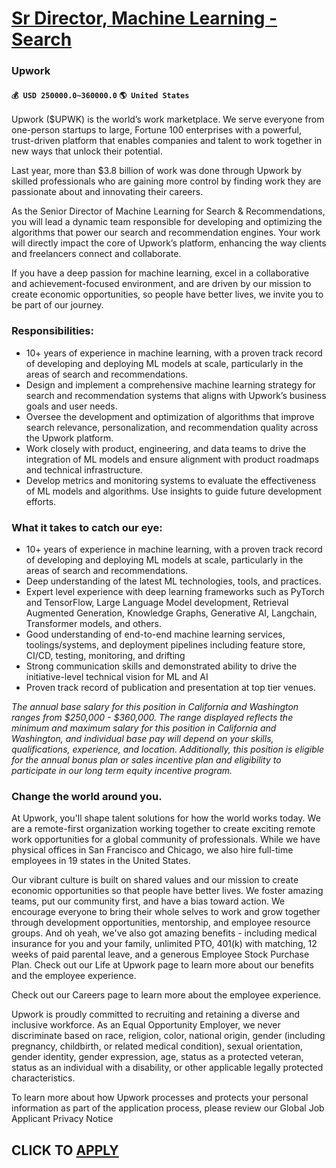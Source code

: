 # [Sr Director, Machine Learning - Search](https://www.remotewlb.com/apply/sr-director-machine-learning-search-90705)  
### Upwork  
#### `💰 USD 250000.0~360000.0` `🌎 United States`  

Upwork ($UPWK) is the world’s work marketplace. We serve everyone from one-person startups to large, Fortune 100 enterprises with a powerful, trust-driven platform that enables companies and talent to work together in new ways that unlock their potential.

Last year, more than $3.8 billion of work was done through Upwork by skilled professionals who are gaining more control by finding work they are passionate about and innovating their careers.

As the Senior Director of Machine Learning for Search & Recommendations, you will lead a dynamic team responsible for developing and optimizing the algorithms that power our search and recommendation engines. Your work will directly impact the core of Upwork’s platform, enhancing the way clients and freelancers connect and collaborate.

If you have a deep passion for machine learning, excel in a collaborative and achievement-focused environment, and are driven by our mission to create economic opportunities, so people have better lives, we invite you to be part of our journey.

### Responsibilities:

  * 10+ years of experience in machine learning, with a proven track record of developing and deploying ML models at scale, particularly in the areas of search and recommendations.
  * Design and implement a comprehensive machine learning strategy for search and recommendation systems that aligns with Upwork’s business goals and user needs.
  * Oversee the development and optimization of algorithms that improve search relevance, personalization, and recommendation quality across the Upwork platform.
  * Work closely with product, engineering, and data teams to drive the integration of ML models and ensure alignment with product roadmaps and technical infrastructure.
  * Develop metrics and monitoring systems to evaluate the effectiveness of ML models and algorithms. Use insights to guide future development efforts.

### What it takes to catch our eye:

  * 10+ years of experience in machine learning, with a proven track record of developing and deploying ML models at scale, particularly in the areas of search and recommendations.
  * Deep understanding of the latest ML technologies, tools, and practices.
  * Expert level experience with deep learning frameworks such as PyTorch and TensorFlow, Large Language Model development, Retrieval Augmented Generation, Knowledge Graphs, Generative AI, Langchain, Transformer models, and others.
  * Good understanding of end-to-end machine learning services, toolings/systems, and deployment pipelines including feature store, CI/CD, testing, monitoring, and drifting
  * Strong communication skills and demonstrated ability to drive the initiative-level technical vision for ML and AI
  * Proven track record of publication and presentation at top tier venues. 

_The annual base salary for this position in California and Washington ranges from $250,000 - $360,000. The range displayed reflects the minimum and maximum salary for this position in California and Washington, and individual base pay will depend on your skills, qualifications, experience, and location. Additionally, this position is eligible for the annual bonus plan or sales incentive plan and eligibility to participate in our long term equity incentive program._

### Change the world around you.

At Upwork, you'll shape talent solutions for how the world works today. We are a remote-first organization working together to create exciting remote work opportunities for a global community of professionals. While we have physical offices in San Francisco and Chicago, we also hire full-time employees in 19 states in the United States.

Our vibrant culture is built on shared values and our mission to create economic opportunities so that people have better lives. We foster amazing teams, put our community first, and have a bias toward action. We encourage everyone to bring their whole selves to work and grow together through development opportunities, mentorship, and employee resource groups. And oh yeah, we've also got amazing benefits - including medical insurance for you and your family, unlimited PTO, 401(k) with matching, 12 weeks of paid parental leave, and a generous Employee Stock Purchase Plan. Check out our Life at Upwork page to learn more about our benefits and the employee experience.

Check out our Careers page to learn more about the employee experience.

Upwork is proudly committed to recruiting and retaining a diverse and inclusive workforce. As an Equal Opportunity Employer, we never discriminate based on race, religion, color, national origin, gender (including pregnancy, childbirth, or related medical condition), sexual orientation, gender identity, gender expression, age, status as a protected veteran, status as an individual with a disability, or other applicable legally protected characteristics.

To learn more about how Upwork processes and protects your personal information as part of the application process, please review our Global Job Applicant Privacy Notice

  
## CLICK TO [APPLY](https://www.remotewlb.com/apply/sr-director-machine-learning-search-90705)

